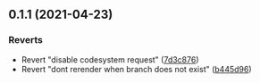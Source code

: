 ## 0.1.1 (2021-04-23)


### Reverts

* Revert "disable codesystem request" ([7d3c876](https://github.com/netliferesearch/snomed-search/commit/7d3c876d6686271e22aac14b6f218fc42eb53f13))
* Revert "dont rerender when branch does not exist" ([b445d96](https://github.com/netliferesearch/snomed-search/commit/b445d966fbbe18c83c59fc16cdd8cd7ca000c4ff))



